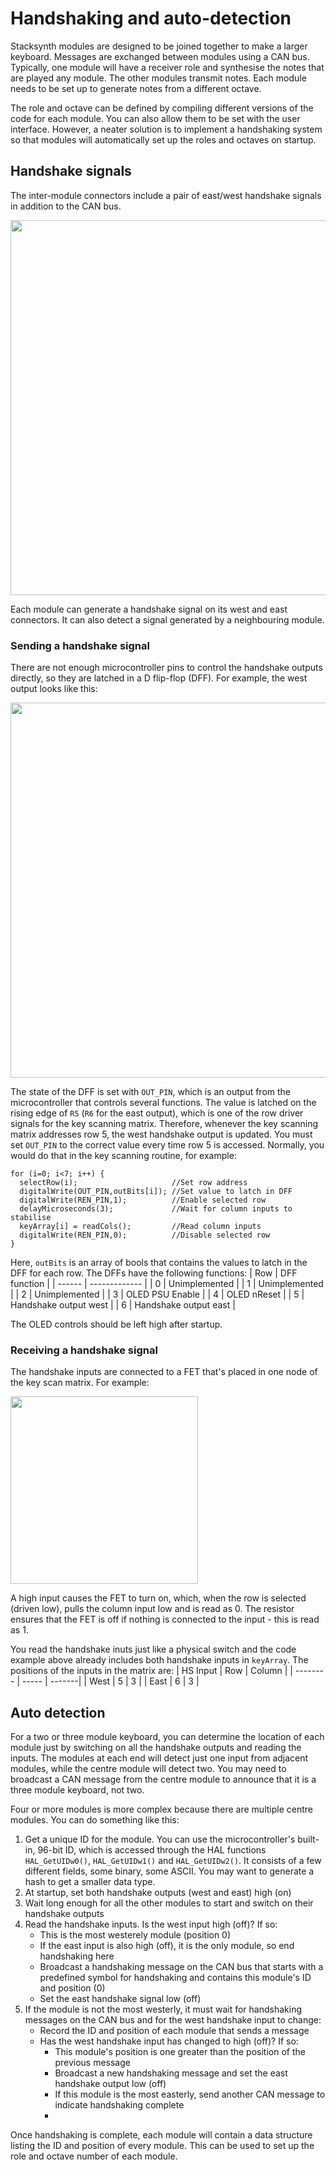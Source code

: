 # Handshaking and auto-detection
  Stacksynth modules are designed to be joined together to make a larger keyboard. Messages are exchanged between modules using a CAN bus.
  Typically, one module will have a receiver role and synthesise the notes that are played any module. The other modules transmit notes.
  Each module needs to be set up to generate notes from a different octave.
  
  The role and octave can be defined by compiling different versions of the code for each module.
  You can also allow them to be set with the user interface.
  However, a neater solution is to implement a handshaking system so that modules will automatically set up the roles and octaves on startup.
  
 ## Handshake signals
  The inter-module connectors include a pair of east/west handshake signals in addition to the CAN bus.
  
  <img src="https://user-images.githubusercontent.com/4660308/158452707-842ba356-4171-48b7-812b-7b6633ee56c8.png" width="600">

  Each module can generate a handshake signal on its west and east connectors.
  It can also detect a signal generated by a neighbouring module.
  
 ### Sending a handshake signal
  There are not enough microcontroller pins to control the handshake outputs directly, so they are latched in a D flip-flop (DFF).
  For example, the west output looks like this:
  
  <img src="https://user-images.githubusercontent.com/4660308/158454133-825924ac-eeb8-4383-a99d-19f73bdbf71b.png" width="600">

  The state of the DFF is set with `OUT_PIN`, which is an output from the microcontroller that controls several functions.
  The value is latched on the rising edge of `R5` (`R6` for the east output), which is one of the row driver signals for the key scanning matrix.
  Therefore, whenever the key scanning matrix addresses row 5, the west handshake output is updated.
  You must set `OUT_PIN` to the correct value every time row 5 is accessed. Normally, you would do that in the key scanning routine, for example:
  ```
  for (i=0; i<7; i++) {
    selectRow(i);                     //Set row address
    digitalWrite(OUT_PIN,outBits[i]); //Set value to latch in DFF
    digitalWrite(REN_PIN,1);          //Enable selected row
    delayMicroseconds(3);             //Wait for column inputs to stabilise
    keyArray[i] = readCols();         //Read column inputs
    digitalWrite(REN_PIN,0);          //Disable selected row
  }
  ```
  Here, `outBits` is an array of bools that contains the values to latch in the DFF for each row. The DFFs have the following functions:
  | Row    | DFF function  |
  | ------ | ------------- |
  | 0      | Unimplemented |
  | 1      | Unimplemented |
  | 2      | Unimplemented |
  | 3      | OLED PSU Enable |
  | 4      | OLED nReset     |
  | 5      | Handshake output west |
  | 6      | Handshake output east |
  
  The OLED controls should be left high after startup.
  
### Receiving a handshake signal
  The handshake inputs are connected to a FET that's placed in one node of the key scan matrix. For example:
  
  <img src="https://user-images.githubusercontent.com/4660308/158459334-648ce6f8-ae1b-4bae-bc7d-41e3a351e395.png" width="300">

  A high input causes the FET to turn on, which, when the row is selected (driven low), pulls the column input low and is read as 0.
  The resistor ensures that the FET is off if nothing is connected to the input - this is read as 1.
  
  You read the handshake inuts just like a physical switch and the code example above already includes both handshake inputs in `keyArray`.
  The positions of the inputs in the matrix are:
  | HS Input | Row  | Column |
  | -------- | ----- | -------|
  | West     | 5    | 3      |
  | East     | 6    | 3      |
    
## Auto detection
  For a two or three module keyboard, you can determine the location of each module just by switching on all the handshake outputs and reading the inputs.
  The modules at each end will detect just one input from adjacent modules, while the centre module will detect two.
  You may need to broadcast a CAN message from the centre module to announce that it is a three module keyboard, not two.
  
  Four or more modules is more complex because there are multiple centre modules. You can do something like this:
  1. Get a unique ID for the module.
  You can use the microcontroller's built-in, 96-bit ID, which is accessed through the HAL functions `HAL_GetUIDw0()`, `HAL_GetUIDw1()` and `HAL_GetUIDw2()`. It consists of a few different fields, some binary, some ASCII. You may want to generate a hash to get a smaller data type.
  2. At startup, set both handshake outputs (west and east) high (on)
  3. Wait long enough for all the other modules to start and switch on their handshake outputs
  4. Read the handshake inputs. Is the west input high (off)? If so:
     - This is the most westerely module (position 0)
     - If the east input is also high (off), it is the only module, so end handshaking here
     - Broadcast a handshaking message on the CAN bus that starts with a predefined symbol for handshaking and contains this module's ID and position (0)
     - Set the east handshake signal low (off)
  5. If the module is not the most westerly, it must wait for handshaking messages on the CAN bus and for the west handshake input to change:
     - Record the ID and position of each module that sends a message
     - Has the west handshake input has changed to high (off)? If so:
       - This module's position is one greater than the position of the previous message
       - Broadcast a new handshaking message and set the east handshake output low (off)
       - If this module is the most easterly, send another CAN message to indicate handshaking complete
       - 
  Once handshaking is complete, each module will contain a data structure listing the ID and position of every module.
  This can be used to set up the role and octave number of each module.
  
  
